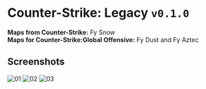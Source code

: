 # Counter-Strike: Legacy `v0.1.0`
**Maps from Counter-Strike:** Fy Snow
<br>**Maps for Counter-Strike:Global Offensive:** Fy Dust and Fy Aztec

## Screenshots
![01](https://user-images.githubusercontent.com/90133781/159624360-7750fd6d-6843-4986-87d0-209a4087dd1f.png)
![02](https://user-images.githubusercontent.com/90133781/159624394-9b429fd5-7625-4ff8-b055-a0077ce8081a.png)
![03](https://user-images.githubusercontent.com/90133781/159624401-7d1d01cc-45a4-48c3-a2f5-d26edba0ea30.png)
